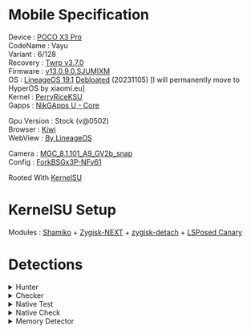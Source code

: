 # Mobile Specification

Device : [POCO X3 Pro](https://www.gsmarena.com/xiaomi_poco_x3_pro-10802.php)<br>
CodeName : Vayu<br>
Variant : 6/128<br>
Recovery : [Twrp v3.7.0](https://dl.twrp.me/vayu/twrp-3.7.0_12-0-vayu.img.html)<br>
Firmware : [v13.0.9.0.SJUMIXM](https://xiaomifirmwareupdater.com/firmware/vayu/stable/V13.0.9.0.SJUMIXM/)<br>
OS : [LineageOS 19.1](https://drive.google.com/file/d/18c-ezNr0LoxXy3CNQQxY62XLaoL5QYsI/view?usp=sharing) [Debloated](./Docs/Los19.1-Debloat) (20231105) [I will permanently move to HyperOS by xiaomi.eu]<br>
Kernel : [PerryRiceKSU](https://t.me/PerryTheKernelCL)<br>
Gapps : [NikGApps U - Core](https://sourceforge.net/projects/nikgapps/files/Releases/NikGapps-U/)<br>

Gpu Version : Stock (v@0502)<br>
Browser : [Kiwi](https://play.google.com/store/apps/details?id=com.kiwibrowser.browser)<br>
WebView : [By LineageOS](https://www.apkmirror.com/apk/lineageos/android-system-webview-2/)<br>

Camera : [MGC_8.1.101_A9_GV2b_snap](https://1-dontsharethislink.celsoazevedo.com/file/filesc/MGC_8.1.101_A9_GV2b_snap.apk)<br>
Config : [ForkBSGx3P-NFv61](https://github.com/BEASTover9000/Mobile-Specification/releases/tag/v61)<br>

Rooted With [KernelSU](https://github.com/tiann/KernelSU)

# KernelSU Setup

Modules : [Shamiko](https://github.com/LSPosed/LSPosed.github.io/releases) + [Zygisk-NEXT](https://github.com/Dr-TSNG/ZygiskNext) + [zygisk-detach](https://github.com/j-hc/zygisk-detach) + [LSPosed Canary](https://github.com/LSPosed/LSPosed/actions?query=event%3Apush)

# Detections

<details>
  <summary>Hunter</summary>
<br>
  
![Hunter](./Media/Hunter.png)
</details>
<details>
  <summary>Checker</summary>
<br>
  
![Hunter](./Media/Checker.png)
</details>
<details>
  <summary>Native Test</summary>
<br>
  
![Native%20Test](./Media/Native%20Test.png)
</details>
<details>
  <summary>Native Check</summary>
<br>
  
![Native%20Check](./Media/Native%20Check.png)
</details>
<details>
  <summary>Memory Detector</summary>
<br>
  
![Memory%20Detector](./Media/Memory%20Detector.jpg)
</details>
